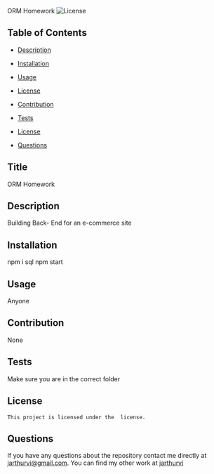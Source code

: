ORM Homework
  ![License](https://img.shields.io/badge/License--blue.svg)
  ## Table of Contents

  * [Description](#description)

  * [Installation](#installation)

  * [Usage](#usage)

 * [License](#license) 

  * [Contribution](#contribution)

  * [Tests](#tests)

  * [License](#license)

  * [Questions](#questions)


## Title
ORM Homework

## Description
Building Back- End for an e-commerce site

## Installation
npm i sql npm start

## Usage 
Anyone 

## Contribution
None

## Tests
Make sure you are in the correct folder

## License
    This project is licensed under the  license.


## Questions 

If you have any questions about the repository contact me directly at jarthurvi@gmail.com.
You can find my other work at [jarthurvi](https://github.com/jarthurvi/)